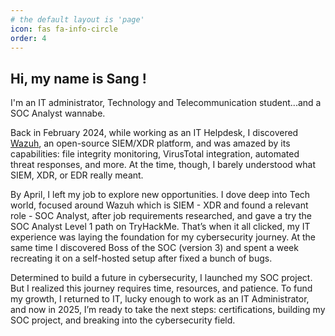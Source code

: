 ```yaml
---
# the default layout is 'page'
icon: fas fa-info-circle
order: 4
---
```

## Hi, my name is Sang !

I'm an IT administrator, Technology and Telecommunication student...and a SOC Analyst wannabe.

Back in February 2024, while working as an IT Helpdesk, I discovered [Wazuh](https://wazuh.com/), an open-source SIEM/XDR platform, and was amazed by its capabilities: file integrity monitoring, VirusTotal integration, automated threat responses, and more. At the time, though, I barely understood what SIEM, XDR, or EDR really meant.

By April, I left my job to explore new opportunities. I dove deep into Tech world, focused around Wazuh which is SIEM - XDR and found a relevant role - SOC Analyst, after job requirements researched, and gave a try the SOC Analyst Level 1 path on TryHackMe. That’s when it all clicked, my IT experience was laying the foundation for my cybersecurity journey. At the same time I discovered Boss of the SOC (version 3) and spent a week recreating it on a self-hosted setup after fixed a bunch of bugs.

Determined to build a future in cybersecurity, I launched my SOC project. But I realized this journey requires time, resources, and patience. To fund my growth, I returned to IT, lucky enough to work as an IT Administrator, and now in 2025, I’m ready to take the next steps: certifications, building my SOC project, and breaking into the cybersecurity field.




